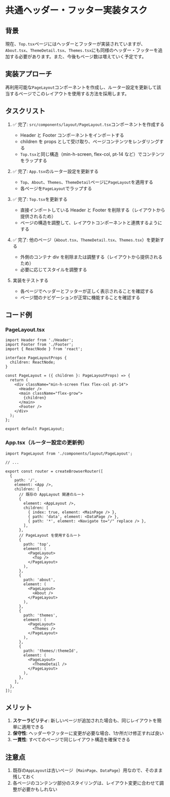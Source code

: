 # 共通ヘッダー・フッター実装タスク

## 背景
現在、`Top.tsx`ページにはヘッダーとフッターが実装されていますが、`About.tsx`、`ThemeDetail.tsx`、`Themes.tsx`にも同様のヘッダー・フッターを追加する必要があります。また、今後もページ数は増えていく予定です。

## 実装アプローチ
再利用可能な`PageLayout`コンポーネントを作成し、ルーター設定を更新して該当するページでこのレイアウトを使用する方法を採用します。

## タスクリスト

1. ✅ 完了: `src/components/layout/PageLayout.tsx`コンポーネントを作成する
   - Header と Footer コンポーネントをインポートする
   - children を props として受け取り、ページコンテンツをレンダリングする
   - `Top.tsx`と同じ構造（min-h-screen, flex-col, pt-14 など）でコンテンツをラップする

2. ✅ 完了: `App.tsx`のルーター設定を更新する
   - `Top`、`About`、`Themes`、`ThemeDetail`ページに`PageLayout`を適用する
   - 各ページを`PageLayout`でラップする

3. ✅ 完了: `Top.tsx`を更新する
   - 直接インポートしている Header と Footer を削除する（レイアウトから提供されるため）
   - ページの構造を調整して、レイアウトコンポーネントと連携するようにする

4. ✅ 完了: 他のページ（`About.tsx`、`ThemeDetail.tsx`、`Themes.tsx`）を更新する
   - 外側のコンテナ div を削除または調整する（レイアウトから提供されるため）
   - 必要に応じてスタイルを調整する

5. 実装をテストする
   - 各ページでヘッダーとフッターが正しく表示されることを確認する
   - ページ間のナビゲーションが正常に機能することを確認する

## コード例

### PageLayout.tsx
```tsx
import Header from './Header';
import Footer from './Footer';
import { ReactNode } from 'react';

interface PageLayoutProps {
  children: ReactNode;
}

const PageLayout = ({ children }: PageLayoutProps) => {
  return (
    <div className="min-h-screen flex flex-col pt-14">
      <Header />
      <main className="flex-grow">
        {children}
      </main>
      <Footer />
    </div>
  );
};

export default PageLayout;
```

### App.tsx（ルーター設定の更新例）
```tsx
import PageLayout from './components/layout/PageLayout';

// ...

export const router = createBrowserRouter([
  {
    path: '/',
    element: <App />,
    children: [
      // 既存の AppLayout 関連のルート
      {
        element: <AppLayout />,
        children: [
          { index: true, element: <MainPage /> },
          { path: 'data', element: <DataPage /> },
          { path: '*', element: <Navigate to="/" replace /> },
        ],
      },
      // PageLayout を使用するルート
      {
        path: 'top',
        element: (
          <PageLayout>
            <Top />
          </PageLayout>
        ),
      },
      {
        path: 'about',
        element: (
          <PageLayout>
            <About />
          </PageLayout>
        ),
      },
      {
        path: 'themes',
        element: (
          <PageLayout>
            <Themes />
          </PageLayout>
        ),
      },
      {
        path: 'themes/:themeId',
        element: (
          <PageLayout>
            <ThemeDetail />
          </PageLayout>
        ),
      },
    ],
  },
]);
```

## メリット

1. **スケーラビリティ**: 新しいページが追加された場合も、同じレイアウトを簡単に適用できる
2. **保守性**: ヘッダーやフッターに変更が必要な場合、1か所だけ修正すれば良い
3. **一貫性**: すべてのページで同じレイアウト構造を確保できる

## 注意点

1. 既存の`AppLayout`は古いページ（`MainPage`、`DataPage`）用なので、そのまま残しておく
2. 各ページのコンテンツ部分のスタイリングは、レイアウト変更に合わせて調整が必要かもしれない
